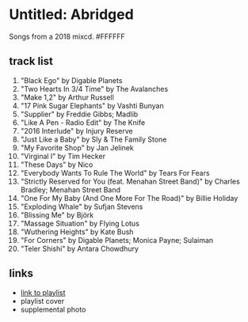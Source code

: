 # Untitled: Abridged

Songs from a 2018 mixcd. #FFFFFF

## track list

1. "Black Ego" by Digable Planets
2. "Two Hearts In 3/4 Time" by The Avalanches
3. "Make 1,2" by Arthur Russell
4. "17 Pink Sugar Elephants" by Vashti Bunyan
5. "Supplier" by Freddie Gibbs; Madlib
6. "Like A Pen - Radio Edit" by The Knife
7. "2016 Interlude" by Injury Reserve
8. "Just Like a Baby" by Sly & The Family Stone
9. "My Favorite Shop" by Jan Jelinek
10. "Virginal I" by Tim Hecker
11. "These Days" by Nico
12. "Everybody Wants To Rule The World" by Tears For Fears
13. "Strictly Reserved for You (feat. Menahan Street Band)" by Charles Bradley; Menahan Street Band
14. "One For My Baby (And One More For The Road)" by Billie Holiday
15. "Exploding Whale" by Sufjan Stevens
16. "Blissing Me" by Björk
17. "Massage Situation" by Flying Lotus
18. "Wuthering Heights" by Kate Bush
19. "For Corners" by Digable Planets; Monica Payne; Sulaiman
20. "Teler Shishi" by Antara Chowdhury

## links

- [link to playlist](https://open.spotify.com/playlist/03mSSoHNSPVtboPzfQNnvr)
- playlist cover
- supplemental photo
